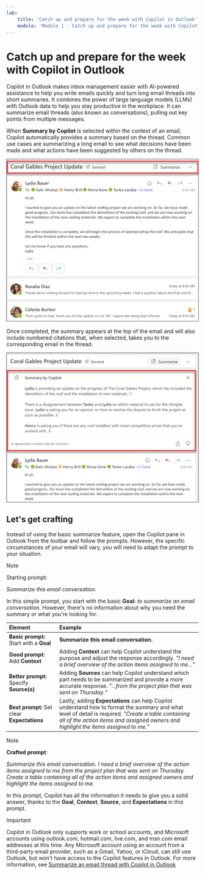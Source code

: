 ```yaml
---
lab:
    title: 'Catch up and prepare for the week with Copilot in Outlook'
    module: 'Module 1 - Catch up and prepare for the week with Copilot in Outlook'
---
```


# Catch up and prepare for the week with Copilot in Outlook

Copilot in Outlook makes inbox management easier with AI-powered assistance to help you write emails quickly and turn long email threads into short summaries. It combines the power of large language models (LLMs) with Outlook data to help you stay productive in the workplace. It can summarize email threads (also known as conversations), pulling out key points from multiple messages.

When **Summary by Copilot** is selected within the context of an email, Copilot automatically provides a summary based on the thread. Common use cases are summarizing a long email to see what decisions have been made and what actions have been suggested by others on the thread.

![Screenshot of the Summary by Copilot experience in Outlook.](../media/summarize_copilot-summarize-outlook.png)

Once completed, the summary appears at the top of the email and will also include numbered citations that, when selected, takes you to the corresponding email in the thread.

![Screenshot of the Summary by Copilot results in Outlook.](../media/summarize_copilot-summarize-results-outlook.png)

## Let's get crafting

Instead of using the basic summarize feature, open the Copilot pane in Outlook from the toolbar and follow the prompts. However, the specific circumstances of your email will vary, you will need to adapt the prompt to your situation.

> [!NOTE]
> Starting prompt:
>
> _Summarize this email conversation._

In this simple prompt, you start with the basic **Goal**: _to summarize an email conversation._ However, there's no information about why you need the summary or what you're looking for.

| Element | Example |
| :------ | :------- |
| **Basic prompt:** Start with a **Goal** | **Summarize this email conversation.** |
| **Good prompt:** Add **Context** | Adding **Context** can help Copilot understand the purpose and adjust the response accordingly. _"I need a brief overview of the action items assigned to me..."_ |
| **Better prompt:** Specify **Source(s)** | Adding **Sources** can help Copilot understand which part needs to be summarized and provide a more accurate response. _"...from the project plan that was sent on Thursday."_ |
| **Best prompt:** Set clear **Expectations** | Lastly, adding **Expectations** can help Copilot understand how to format the summary and what level of detail is required. _"Create a table containing all of the action items and assigned owners and highlight the items assigned to me."_ |

> [!NOTE]
> **Crafted prompt**:
>
> _Summarize this email conversation. I need a brief overview of the action items assigned to me from the project plan that was sent on Thursday. Create a table containing all of the action items and assigned owners and highlight the items assigned to me._

In this prompt, Copilot has all the information it needs to give you a solid answer, thanks to the **Goal**, **Context**, **Source**, and **Expectations** in this prompt.

> [!IMPORTANT]
> Copilot in Outlook only supports work or school accounts, and Microsoft accounts using outlook.com, hotmail.com, live.com, and msn.com email addresses at this time. Any Microsoft account using an account from a third-party email provider, such as a Gmail, Yahoo, or iCloud, can still use Outlook, but won’t have access to the Copilot features in Outlook. For more information, see [Summarize an email thread with Copilot in Outlook](https://support.microsoft.com/office/summarize-an-email-thread-with-copilot-in-outlook-a79873f2-396b-46dc-b852-7fe5947ab640)
